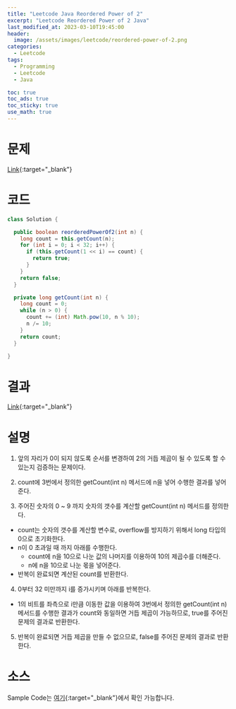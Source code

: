 ```yaml
---
title: "Leetcode Java Reordered Power of 2"
excerpt: "Leetcode Reordered Power of 2 Java"
last_modified_at: 2023-03-10T19:45:00
header:
  image: /assets/images/leetcode/reordered-power-of-2.png
categories:
  - Leetcode
tags:
  - Programming
  - Leetcode
  - Java

toc: true
toc_ads: true
toc_sticky: true
use_math: true
---
```

# 문제
[Link](https://leetcode.com/problems/reordered-power-of-2){:target="_blank"}

# 코드
```java
class Solution {

  public boolean reorderedPowerOf2(int n) {
    long count = this.getCount(n);
    for (int i = 0; i < 32; i++) {
      if (this.getCount(1 << i) == count) {
        return true;
      }
    }
    return false;
  }

  private long getCount(int n) {
    long count = 0;
    while (n > 0) {
      count += (int) Math.pow(10, n % 10);
      n /= 10;
    }
    return count;
  }

}
```

# 결과
[Link](https://leetcode.com/problems/reordered-power-of-2/submissions/912626766/){:target="_blank"}

# 설명
1. 앞의 자리가 0이 되지 않도록 순서를 변경하여 2의 거듭 제곱이 될 수 있도록 할 수 있는지 검증하는 문제이다.

2. count에 3번에서 정의한 getCount(int n) 메서드에 n을 넣어 수행한 결과를 넣어준다.

3. 주어진 숫자의 0 ~ 9 까지 숫자의 갯수를 계산할 getCount(int n) 메서드를 정의한다.
- count는 숫자의 갯수를 계산할 변수로, overflow를 방지하기 위해서 long 타입의 0으로 초기화한다.
- n이 0 초과일 때 까지 아래를 수행한다.
  - count에 n을 10으로 나눈 값의 나머지를 이용하여 10의 제곱수를 더해준다.
  - n에 n을 10으로 나눈 몫을 넣어준다.
- 반복이 완료되면 계산된 count를 반환한다.

4. 0부터 32 미만까지 i를 증가시키며 아래를 반복한다.
- 1의 비트를 좌측으로 i만큼 이동한 값을 이용하여 3번에서 정의한 getCount(int n) 메서드를 수행한 결과가 count와 동일하면 거듭 제곱이 가능하므로, true를 주어진 문제의 결과로 반환한다.

5. 반복이 완료되면 거듭 제곱을 만들 수 없으므로, false를 주어진 문제의 결과로 반환한다.

# 소스
Sample Code는 [여기](https://github.com/GracefulSoul/leetcode/blob/master/src/main/java/gracefulsoul/problems/ReorderedPowerOf2.java){:target="_blank"}에서 확인 가능합니다.